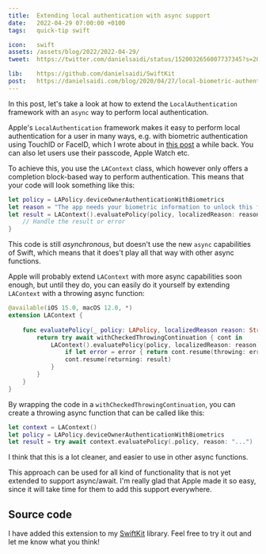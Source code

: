 ```yaml
---
title:  Extending local authentication with async support
date:   2022-04-29 07:00:00 +0100
tags:   quick-tip swift

icon:   swift
assets: /assets/blog/2022/2022-04-29/
tweet:  https://twitter.com/danielsaidi/status/1520032656007737345?s=20&t=wF1kbk5Nxm27t6vxQ1OeLQ

lib:    https://github.com/danielsaidi/SwiftKit
post:   https://danielsaidi.com/blog/2020/04/27/local-biometric-authentication
---
```


In this post, let's take a look at how to extend the `LocalAuthentication` framework with an `async` way to perform local authentication.

Apple's `LocalAuthentication` framework makes it easy to perform local authentication for a user in many ways, e.g. with biometric authentication using TouchID or FaceID, which I wrote about in [this post]({{page.post}}) a while back. You can also let users use their passcode, Apple Watch etc.

To achieve this, you use the `LAContext` class, which however only offers a completion block-based way to perform authentication. This means that your code will look something like this:

```swift
let policy = LAPolicy.deviceOwnerAuthenticationWithBiometrics
let reason = "The app needs your biometric information to unlock this feature."
let result = LAContext().evaluatePolicy(policy, localizedReason: reason) { result, error in
    // Handle the result or error
}
```

This code is still *asynchronous*, but doesn't use the new `async` capabilities of Swift, which means that it does't play all that way with other async functions.

Apple will probably extend `LAContext` with more async capabilities soon enough, but until they do, you can easily do it yourself by extending `LAContext` with a throwing async function:

```swift
@available(iOS 15.0, macOS 12.0, *)
extension LAContext {
    
    func evaluatePolicy(_ policy: LAPolicy, localizedReason reason: String) async throws -> Bool {
        return try await withCheckedThrowingContinuation { cont in
            LAContext().evaluatePolicy(policy, localizedReason: reason) { result, error in
                if let error = error { return cont.resume(throwing: error) }
                cont.resume(returning: result)
            }
        }
    }
}
```

By wrapping the code in a `withCheckedThrowingContinuation`, you can create a throwing async function that can be called like this:

```swift
let context = LAContext()
let policy = LAPolicy.deviceOwnerAuthenticationWithBiometrics
let result = try await context.evaluatePolicy(.policy, reason: "...")
```

I think that this is a lot cleaner, and easier to use in other async functions.

This approach can be used for all kind of functionality that is not yet extended to support async/await. I'm really glad that Apple made it so easy, since it will take time for them to add this support everywhere.


## Source code

I have added this extension to my [SwiftKit]({{page.lib}}) library. Feel free to try it out and let me know what you think!